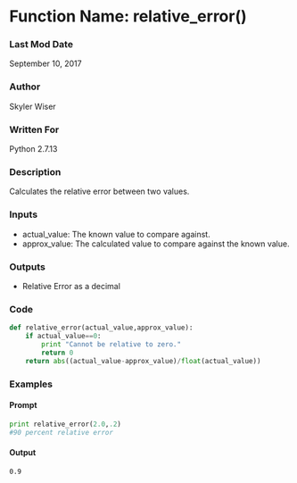 # Function Name: relative_error()

### Last Mod Date

September 10, 2017

### Author

Skyler Wiser

### Written For

Python 2.7.13

### Description

Calculates the relative error between two values.

### Inputs

* actual_value: The known value to compare against.
* approx_value: The calculated value to compare against the known value.

### Outputs

* Relative Error as a decimal

### Code

```python
def relative_error(actual_value,approx_value):
    if actual_value==0:
        print "Cannot be relative to zero."
        return 0
    return abs((actual_value-approx_value)/float(actual_value))
```

### Examples
#### Prompt

```python
print relative_error(2.0,.2)
#90 percent relative error
```

#### Output

```
0.9
```
